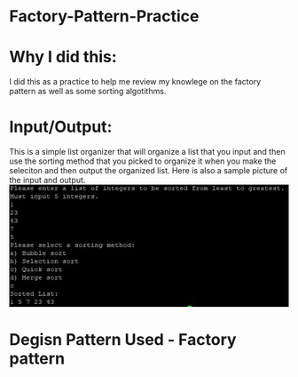 # Factory-Pattern-Practice

# Why I did this:
  I did this as a practice to help me review my knowlege on the factory pattern as well as some sorting algotithms.
  
# Input/Output: 
  This is a simple list organizer that will organize a list that you input and then use the sorting method that you picked to organize it when you make the seleciton and then output the organized list. Here is also a sample picture of the input and output.
  ![alt tex](https://github.com/rmbooth92084/Factory-Pattern-Practice/blob/master/Capture.JPG)
  
# Degisn Pattern Used - Factory pattern
